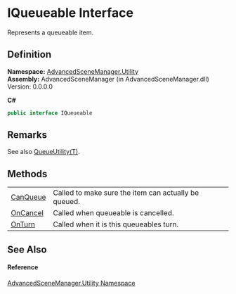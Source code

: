 # IQueueable Interface


Represents a queueable item.



## Definition
**Namespace:** <a href="N_AdvancedSceneManager_Utility.md">AdvancedSceneManager.Utility</a>  
**Assembly:** AdvancedSceneManager (in AdvancedSceneManager.dll) Version: 0.0.0.0

**C#**
``` C#
public interface IQueueable
```



## Remarks
See also <a href="T_AdvancedSceneManager_Utility_QueueUtility_1.md">QueueUtility(T)</a>.

## Methods
<table>
<tr>
<td><a href="M_AdvancedSceneManager_Utility_IQueueable_CanQueue.md">CanQueue</a></td>
<td>Called to make sure the item can actually be queued.</td></tr>
<tr>
<td><a href="M_AdvancedSceneManager_Utility_IQueueable_OnCancel.md">OnCancel</a></td>
<td>Called when queueable is cancelled.</td></tr>
<tr>
<td><a href="M_AdvancedSceneManager_Utility_IQueueable_OnTurn.md">OnTurn</a></td>
<td>Called when it is this queueables turn.</td></tr>
</table>

## See Also


#### Reference
<a href="N_AdvancedSceneManager_Utility.md">AdvancedSceneManager.Utility Namespace</a>  
